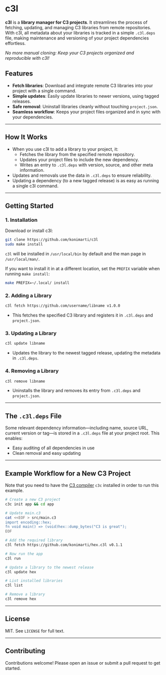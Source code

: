 # c3l

**c3l** is a **library manager for C3 projects**. It streamlines the process of
fetching, updating, and managing C3 libraries from remote repositories. With
c3l, all metadata about your libraries is tracked in a simple `.c3l.deps` file,
making maintenance and versioning of your project dependencies effortless.

*No more manual cloning: Keep your C3 projects organized and reproducible with c3l!*

## Features

- **Fetch libraries**: Download and integrate remote C3 libraries into your project with a single command.
- **Simple updates**: Easily update libraries to newer versions, using tagged releases.
- **Safe removal**: Uninstall libraries cleanly without touching `project.json`.
- **Seamless workflow**: Keeps your project files organized and in sync with your dependencies.

***

## How It Works

- When you use c3l to add a library to your project, it:
    - Fetches the library from the specified remote repository.
    - Updates your project files to include the new dependency.
    - Writes an entry to `.c3l.deps` with version, source, and other meta information.
- Updates and removals use the data in `.c3l.deps` to ensure reliability.
- Updating a dependency (to a new tagged release) is as easy as running a
  single c3l command.

***

## Getting Started

### 1. Installation

Download or install c3l:
```bash
git clone https://github.com/konimarti/c3l
sudo make install
```

`c3l` will be installed in `/usr/local/bin` by default and the man page in
`/usr/local/man/`.

If you want to install it in at a different location, set the `PREFIX`
variable when running `make install`:
```bash
make PREFIX=~/.local/ install
```

### 2. Adding a Library

```bash
c3l fetch https://github.com/username/libname v1.0.0
```

- This fetches the specified C3 library and registers it in `.c3l.deps` and
  `project.json`.


### 3. Updating a Library

```bash
c3l update libname
```

- Updates the library to the newest tagged release, updating the metadata in
  `.c3l.deps`.


### 4. Removing a Library

```bash
c3l remove libname
```

- Uninstalls the library and removes its entry from `.c3l.deps` and
  `project.json`.

***

## The `.c3l.deps` File

Some relevant dependency information—including name, source URL, current version or
tag—is stored in a `.c3l.deps` file at your project root. This enables:

- Easy auditing of all dependencies in use
- Clean removal and easy updating

***

## Example Workflow for a New C3 Project

Note that you need to have the [C3 compiler](https://github.com/c3-lang/c3c)
`c3c` installed in order to run this example.

```bash
# Create a new C3 project
c3c init app && cd app

# Update main.c3
cat <<EOF > src/main.c3
import encoding::hex;
fn void main() => (void)hex::dump_bytes("C3 is great");
EOF

# Add the required library
c3l fetch https://github.com/konimarti/hex.c3l v0.1.1

# Now run the app
c3l run

# Update a library to the newest release
c3l update hex

# List installed libraries
c3l list

# Remove a library
c3l remove hex
```

***

## License

MIT. See `LICENSE` for full text.

***

## Contributing

Contributions welcome! Please open an issue or submit a pull request to get started.

